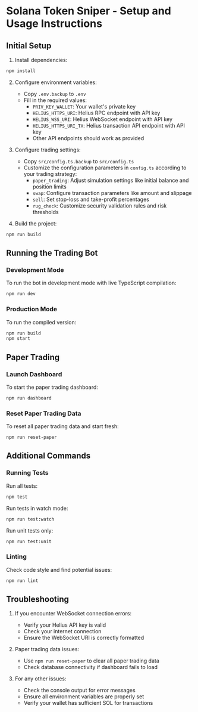 # Solana Token Sniper - Setup and Usage Instructions

## Initial Setup

1. Install dependencies:
```bash
npm install
```

2. Configure environment variables:
   - Copy `.env.backup` to `.env`
   - Fill in the required values:
     - `PRIV_KEY_WALLET`: Your wallet's private key
     - `HELIUS_HTTPS_URI`: Helius RPC endpoint with API key
     - `HELIUS_WSS_URI`: Helius WebSocket endpoint with API key
     - `HELIUS_HTTPS_URI_TX`: Helius transaction API endpoint with API key
     - Other API endpoints should work as provided

3. Configure trading settings:
   - Copy `src/config.ts.backup` to `src/config.ts`
   - Customize the configuration parameters in `config.ts` according to your trading strategy:
     - `paper_trading`: Adjust simulation settings like initial balance and position limits
     - `swap`: Configure transaction parameters like amount and slippage
     - `sell`: Set stop-loss and take-profit percentages
     - `rug_check`: Customize security validation rules and risk thresholds

4. Build the project:
```bash
npm run build
```

## Running the Trading Bot

### Development Mode
To run the bot in development mode with live TypeScript compilation:
```bash
npm run dev
```

### Production Mode
To run the compiled version:
```bash
npm run build
npm start
```

## Paper Trading

### Launch Dashboard
To start the paper trading dashboard:
```bash
npm run dashboard
```

### Reset Paper Trading Data
To reset all paper trading data and start fresh:
```bash
npm run reset-paper
```

## Additional Commands

### Running Tests
Run all tests:
```bash
npm test
```

Run tests in watch mode:
```bash
npm run test:watch
```

Run unit tests only:
```bash
npm run test:unit
```

### Linting
Check code style and find potential issues:
```bash
npm run lint
```

## Troubleshooting

1. If you encounter WebSocket connection errors:
   - Verify your Helius API key is valid
   - Check your internet connection
   - Ensure the WebSocket URI is correctly formatted

2. Paper trading data issues:
   - Use `npm run reset-paper` to clear all paper trading data
   - Check database connectivity if dashboard fails to load

3. For any other issues:
   - Check the console output for error messages
   - Ensure all environment variables are properly set
   - Verify your wallet has sufficient SOL for transactions